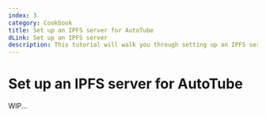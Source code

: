 ```yaml
---
index: 3
category: Cookbook
title: Set up an IPFS server for AutoTube
dLink: Set up an IPFS server
description: This tutorial will walk you through setting up an IPFS server for the AutoTube video sharing application.
---
```


# Set up an IPFS server for AutoTube

WIP...

